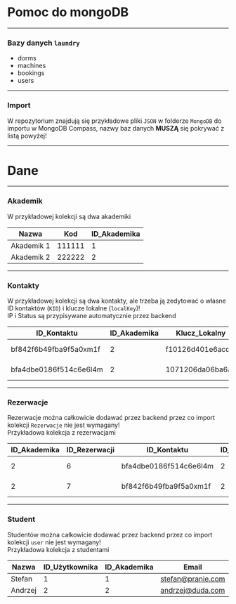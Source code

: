 # Pomoc do mongoDB
***
### Bazy danych `laundry`

* dorms
* machines
* bookings
* users
---
### Import
W repozytorium znajdują się przykładowe pliki `JSON` w folderze `MongoDB` do importu w MongoDB Compass, nazwy baz danych **MUSZĄ** się pokrywać z listą powyżej!

---

# Dane

***

### Akademik
W przykładowej kolekcji są dwa akademiki

| Nazwa      | Kod    | ID_Akademika |
|------------|--------|--------------|
| Akademik 1 | 111111 | 1            |
| Akademik 2 | 222222 | 2            |

---

### Kontakty
W przykładowej kolekcji są dwa kontakty, ale trzeba ją zedytować o własne ID kontaktów (`KID`) i klucze lokalne (`localKey`)!<br>
IP i Status są przypisywane automatycznie przez backend

| ID_Kontaktu            | ID_Akademika | Klucz_Lokalny    | Nazwa    |
|------------------------|--------------|------------------|----------|
| bf842f6b49fba9f5a0xm1f | 2            | f10126d401e6acdb | pralka 1 |
| bfa4dbe0186f514c6e6l4m | 2            | 1071206da06ba6ab | pralka 2 |

---

### Rezerwacje

Rezerwacje można całkowicie dodawać przez backend przez co import kolekcji `Rezerwacje` nie jest wymagany!<br>
Przykładowa kolekcja z rezerwacjami

| ID_Akademika | ID_Rezerwacji | ID_Kontaktu            | ID_Użytkownika | Data                          |
|--------------|---------------|------------------------|----------------|-------------------------------|
| 2            | 6             | bfa4dbe0186f514c6e6l4m | 2              | 2023-01-30T21:37:00.000+00:00 |
| 2            | 7             | bf842f6b49fba9f5a0xm1f | 2              | 2023-01-30T21:37:00.000+00:00 |

---

### Student

Studentów można całkowicie dodawać przez backend przez co import kolekcji `user` nie jest wymagany!<br>
Przykładowa kolekcja z studentami

| Nazwa   | ID_Użytkownika | ID_Akademika | Email             | Hasło             |
|---------|----------------|--------------|-------------------|-------------------|
| Stefan  | 1              | 1            | stefan@pranie.com | stefan123         |
| Andrzej | 2              | 2            | andrzej@duda.com  | KotJarkaNajlepszy |

